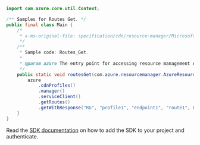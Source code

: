 ```java
import com.azure.core.util.Context;

/** Samples for Routes Get. */
public final class Main {
    /*
     * x-ms-original-file: specification/cdn/resource-manager/Microsoft.Cdn/stable/2021-06-01/examples/Routes_Get.json
     */
    /**
     * Sample code: Routes_Get.
     *
     * @param azure The entry point for accessing resource management APIs in Azure.
     */
    public static void routesGet(com.azure.resourcemanager.AzureResourceManager azure) {
        azure
            .cdnProfiles()
            .manager()
            .serviceClient()
            .getRoutes()
            .getWithResponse("RG", "profile1", "endpoint1", "route1", Context.NONE);
    }
}
```

Read the [SDK documentation](https://github.com/Azure/azure-sdk-for-java/blob/azure-resourcemanager_2.15.0/sdk/resourcemanager/azure-resourcemanager/README.md) on how to add the SDK to your project and authenticate.
